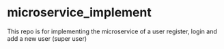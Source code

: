 # microservice_implement
This repo is for implementing the microservice of a user register, login and add a new user (super user)
